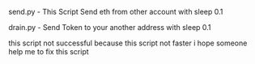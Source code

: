 send.py - This Script Send eth from other account with sleep 0.1 

drain.py - Send Token to your another address with sleep 0.1

this script not successful because this script not faster i hope someone help me to fix this script
